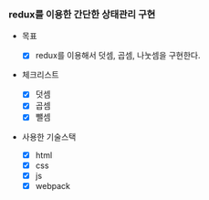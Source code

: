 ### redux를 이용한 간단한 상태관리 구현

- 목표

  - [x] redux를 이용해서 덧셈, 곱셈, 나눗셈을 구현한다.

- 체크리스트

  - [x] 덧셈
  - [x] 곱셈
  - [x] 뺄셈

- 사용한 기술스택

  - [x] html
  - [x] css
  - [x] js
  - [x] webpack
